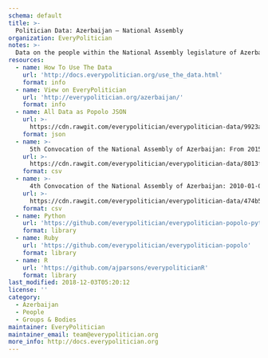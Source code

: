 ```yaml
---
schema: default
title: >-
  Politician Data: Azerbaijan — National Assembly
organization: EveryPolitician
notes: >-
  Data on the people within the National Assembly legislature of Azerbaijan.
resources:
  - name: How To Use The Data
    url: 'http://docs.everypolitician.org/use_the_data.html'
    format: info
  - name: View on EveryPolitician
    url: 'http://everypolitician.org/azerbaijan/'
    format: info
  - name: All Data as Popolo JSON
    url: >-
      https://cdn.rawgit.com/everypolitician/everypolitician-data/9923a21fc5651ddda6b63c5cc7c1d8fdeb681302/data/Azerbaijan/National_Assembly/ep-popolo-v1.0.json
    format: json
  - name: >-
      5th Convocation of the National Assembly of Azerbaijan: From 2015-12-01
    url: >-
      https://cdn.rawgit.com/everypolitician/everypolitician-data/8013fb3188dca8212f3d300836943b091509cb7e/data/Azerbaijan/National_Assembly/term-5.csv
    format: csv
  - name: >-
      4th Convocation of the National Assembly of Azerbaijan: 2010-01-01 to 2015-01-01
    url: >-
      https://cdn.rawgit.com/everypolitician/everypolitician-data/474b53a583e2ebb77909ca753295579258ddac6f/data/Azerbaijan/National_Assembly/term-4.csv
    format: csv
  - name: Python
    url: 'https://github.com/everypolitician/everypolitician-popolo-python'
    format: library
  - name: Ruby
    url: 'https://github.com/everypolitician/everypolitician-popolo'
    format: library
  - name: R
    url: 'https://github.com/ajparsons/everypoliticianR'
    format: library
last_modified: 2018-12-03T05:20:12
license: ''
category:
  - Azerbaijan
  - People
  - Groups & Bodies
maintainer: EveryPolitician
maintainer_email: team@everypolitician.org
more_info: http://docs.everypolitician.org
---
```

